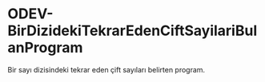# ODEV-BirDizidekiTekrarEdenCiftSayilariBulanProgram
Bir sayı dizisindeki tekrar eden çift sayıları belirten program.
